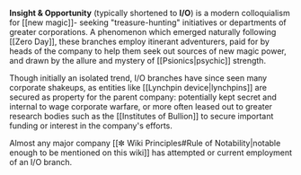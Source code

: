 
**Insight & Opportunity** (typically shortened to **I/O**) is a modern colloquialism for [[new magic]]- seeking "treasure-hunting" initiatives or departments of greater corporations. A phenomenon which emerged naturally following [[Zero Day]], these branches employ itinerant adventurers, paid for by heads of the company to help them seek out sources of new magic power, and drawn by the allure and mystery of [[Psionics|psychic]] strength.

Though initially an isolated trend, I/O branches have since seen many corporate shakeups, as entities like [[Lynchpin device|lynchpins]] are secured as property for the parent company: potentially kept secret and internal to wage corporate warfare, or more often leased out to greater research bodies such as the [[Institutes of Bullion]] to secure important funding or interest in the company's efforts.

Almost any major company [[✼ Wiki Principles#Rule of Notability|notable enough to be mentioned on this wiki]] has attempted or current employment of an I/O branch. 